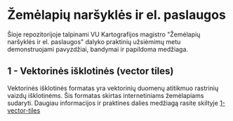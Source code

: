 # Žemėlapių naršyklės ir el. paslaugos

Šioje repozitorijoje talpinami VU Kartografijos magistro "Žemėlapių naršyklės ir el. paslaugos" dalyko praktinių užsiėmimų metu demonstruojami pavyzdžiai, bandymai ir papildoma medžiaga.

## 1 - Vektorinės išklotinės (vector tiles)

Vektorinės išklotinės formatas yra vektorinių duomenų atitikmuo rastrinių vaizdų išklotinėms. Šis formatas skirtas internetiniams žemėlapiams sudaryti. Daugiau informacijos ir praktines dalies medžiagą rasite skiltyje [1-vector-tiles](1-vector-tiles/README.md)

